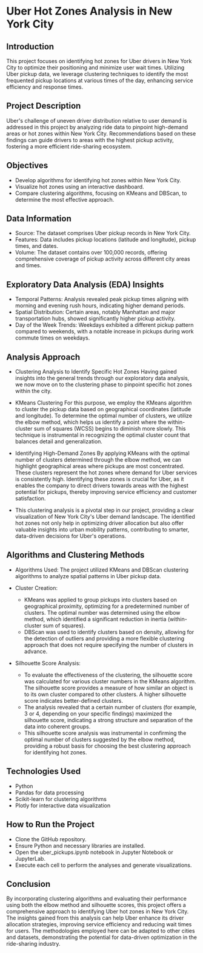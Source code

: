 # Uber Hot Zones Analysis in New York City

## Introduction
This project focuses on identifying hot zones for Uber drivers in New York City to optimize their positioning and minimize user wait times.
Utilizing Uber pickup data, we leverage clustering techniques to identify the most frequented pickup locations at various times of the day, enhancing service efficiency and response times.

## Project Description
Uber's challenge of uneven driver distribution relative to user demand is addressed in this project by analyzing ride data to pinpoint high-demand areas or hot zones within New York City. Recommendations based on these findings can guide drivers to areas with the highest pickup activity, fostering a more efficient ride-sharing ecosystem.

## Objectives
* Develop algorithms for identifying hot zones within New York City.
* Visualize hot zones using an interactive dashboard.
* Compare clustering algorithms, focusing on KMeans and DBScan, to determine the most effective approach.
  
## Data Information
* Source: The dataset comprises Uber pickup records in New York City.
* Features: Data includes pickup locations (latitude and longitude), pickup times, and dates.
* Volume: The dataset contains over 100,000 records, offering comprehensive coverage of pickup activity across different city areas and times.

## Exploratory Data Analysis (EDA) Insights

* Temporal Patterns: Analysis revealed peak pickup times aligning with morning and evening rush hours, indicating higher demand periods.
* Spatial Distribution: Certain areas, notably Manhattan and major transportation hubs, showed significantly higher pickup activity.
* Day of the Week Trends: Weekdays exhibited a different pickup pattern compared to weekends, with a notable increase in pickups during work commute times on weekdays.

## Analysis Approach
* Clustering Analysis to Identify Specific Hot Zones
Having gained insights into the general trends through our exploratory data analysis, we now move on to the clustering phase to pinpoint specific hot zones within the city.

* KMeans Clustering
For this purpose, we employ the KMeans algorithm to cluster the pickup data based on geographical coordinates (latitude and longitude). To determine the optimal number of clusters, we utilize the elbow method, which helps us identify a point where the within-cluster sum of squares (WCSS) begins to diminish more slowly. This technique is instrumental in recognizing the optimal cluster count that balances detail and generalization.

* Identifying High-Demand Zones
By applying KMeans with the optimal number of clusters determined through the elbow method, we can highlight geographical areas where pickups are most concentrated. These clusters represent the hot zones where demand for Uber services is consistently high. Identifying these zones is crucial for Uber, as it enables the company to direct drivers towards areas with the highest potential for pickups, thereby improving service efficiency and customer satisfaction.

* This clustering analysis is a pivotal step in our project, providing a clear visualization of New York City's Uber demand landscape. The identified hot zones not only help in optimizing driver allocation but also offer valuable insights into urban mobility patterns, contributing to smarter, data-driven decisions for Uber's operations.

## Algorithms and Clustering Methods
* Algorithms Used: The project utilized KMeans and DBScan clustering algorithms to analyze spatial patterns in Uber pickup data.
* Cluster Creation:
  * KMeans was applied to group pickups into clusters based on geographical proximity, optimizing for a predetermined number of clusters. The optimal number was determined using the elbow method, which identified a significant reduction in inertia (within-cluster sum of squares).
  * DBScan was used to identify clusters based on density, allowing for the detection of outliers and providing a more flexible clustering approach that does not require specifying the number of clusters in advance.
* Silhouette Score Analysis:

  * To evaluate the effectiveness of the clustering, the silhouette score was calculated for various cluster numbers in the KMeans algorithm. The silhouette score provides a measure of how similar an object is to its own cluster compared to other clusters. A higher silhouette score indicates better-defined clusters.
  * The analysis revealed that a certain number of clusters (for example, 3 or 4, depending on your specific findings) maximized the silhouette score, indicating a strong structure and separation of the data into coherent groups.
  * This silhouette score analysis was instrumental in confirming the optimal number of clusters suggested by the elbow method, providing a robust basis for choosing the best clustering approach for identifying hot zones.


## Technologies Used
* Python
* Pandas for data processing
* Scikit-learn for clustering algorithms
* Plotly for interactive data visualization

## How to Run the Project
* Clone the GitHub repository.
* Ensure Python and necessary libraries are installed.
* Open the uber_pickups.ipynb notebook in Jupyter Notebook or JupyterLab.
* Execute each cell to perform the analyses and generate visualizations.

## Conclusion
By incorporating clustering algorithms and evaluating their performance using both the elbow method and silhouette scores, this project offers a comprehensive approach to identifying Uber hot zones in New York City. The insights gained from this analysis can help Uber enhance its driver allocation strategies, improving service efficiency and reducing wait times for users. The methodologies employed here can be adapted to other cities and datasets, demonstrating the potential for data-driven optimization in the ride-sharing industry.
